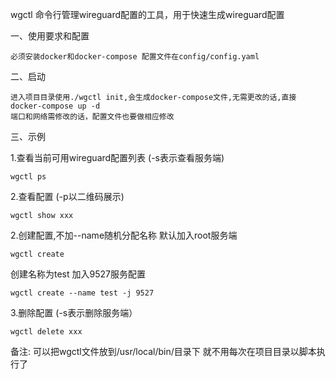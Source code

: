 wgctl 命令行管理wireguard配置的工具，用于快速生成wireguard配置

一、使用要求和配置
```
必须安装docker和docker-compose 配置文件在config/config.yaml
```

二、启动
```
进入项目目录使用./wgctl init,会生成docker-compose文件,无需更改的话,直接docker-compose up -d
端口和网络需修改的话，配置文件也要做相应修改
```

三、示例

1.查看当前可用wireguard配置列表 (-s表示查看服务端)
```
wgctl ps
```

2.查看配置 (-p以二维码展示)
```
wgctl show xxx
```

2.创建配置,不加--name随机分配名称 默认加入root服务端
```
wgctl create
```
创建名称为test 加入9527服务配置
```
wgctl create --name test -j 9527 
```

3.删除配置 (-s表示删除服务端）
```
wgctl delete xxx
```

备注: 可以把wgctl文件放到/usr/local/bin/目录下 就不用每次在项目目录以脚本执行了
